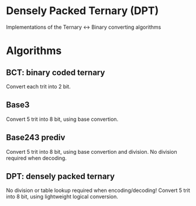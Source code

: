 Densely Packed Ternary (DPT)
====

Implementations of the Ternary ↔ Binary converting algorithms

# Algorithms

## BCT: binary coded ternary

Convert each trit into 2 bit.

## Base3

Convert 5 trit into 8 bit, using base convertion.

## Base243 prediv

Convert 5 trit into 8 bit, using base convertion and division.
No division required when decoding.

## DPT: densely packed ternary

No division or table lookup required when encoding/decoding!
Convert 5 trit into 8 bit, using lightweight logical conversion.
